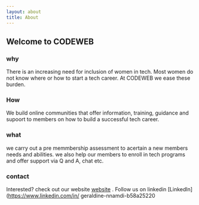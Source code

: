 ```yaml
---
layout: about
title: About
---
```


## Welcome to CODEWEB

### why
There is an increasing need for inclusion of women in tech. Most women do not know where  or how to start a tech career. At CODEWEB  we ease these burden.
 
### How
We build online communities that offer information, training, guidance and supoort to members on how to build a successful tech career.

### what
we carry out a pre memmbership assessment to acertain a new members needs and abilities. we also help our members to enroll in tech programs and offer support via Q and A, chat etc.

### contact

Interested? check out our website [website](https://nnamdingozi.github.io) . Follow us on linkedin [LinkedIn](https://www.linkedin.com/in/
geraldine-nnamdi-b58a25220



